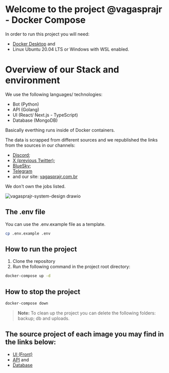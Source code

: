 # Welcome to the project @vagasprajr - Docker Compose

In order to run this project you will need:
- [Docker Desktop](https://www.docker.com/products/docker-desktop/) and
- Linux Ubuntu 20.04 LTS or Windows with WSL enabled.

# Overview of our Stack and environment

We use the following languages/ technologies:

- Bot (Python)
- API (Golang)
- UI (React/ Next.js - TypeScript)
- Database (MongoDB)

Basically everthing runs inside of Docker containers. 

The data is scrapped from different sources and we republished the links from the sources in our channels: 
- [Discord](https://discord.gg/gzYg6qJUH6);
- [X (previous Twitter)](https://x.com/vagasprajr);
- [BlueSky](https://bsky.app/profile/vagasprajr.bsky.social);
- [Telegram](http://t.me/vagasprajr)
- and our site: [vagasprajr.com.br](https://vagasprajr.com.br/)

We don't own the jobs listed.

![vagasprajr-system-design drawio](https://github.com/user-attachments/assets/983e447b-17f0-4108-a24d-efa3139a27df)

## The .env file

You can use the .env.example file as a template.

```bash
cp .env.example .env
```

## How to run the project

1. Clone the repository
2. Run the following command in the project root directory:

```bash
docker-compose up -d
```

## How to stop the project

```bash
docker-compose down
```

> **Note:** To clean up the project  you can delete the following folders: backup; db and uploads.

## The source project of each image you may find in the links below:

- [UI (Front)](https://github.com/flaviofrancisco/vagasprajr-ui-v2)
- [API](https://github.com/flaviofrancisco/vagasprajr-api-v2) and
- [Database](https://github.com/flaviofrancisco/vagasprajr-mongodb)
